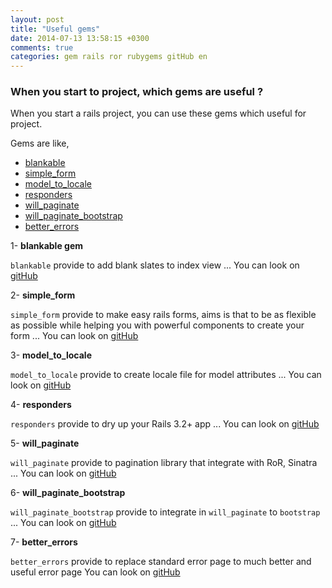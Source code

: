 ```yaml
---
layout: post
title: "Useful gems"
date: 2014-07-13 13:58:15 +0300
comments: true
categories: gem rails ror rubygems gitHub en
---
```



### When you start to project, which gems are useful ?

When you start a rails project, you can use these gems which useful for project.

Gems are like,

* [blankable](https://rubygems.org/gems/blankable)
* [simple_form](https://rubygems.org/gems/simple_form)
* [model_to_locale](https://rubygems.org/gems/model_to_locale)
* [responders](https://rubygems.org/gems/responders)
* [will_paginate](https://rubygems.org/gems/will_paginate)
* [will_paginate_bootstrap](https://rubygems.org/gems/will_paginate-bootstrap)
* [better_errors](https://rubygems.org/gems/better_errors)


1- **blankable gem**

`blankable` provide to add blank slates to index view ...
You can look on [gitHub](https://github.com/lab2023/blankable)

2- **simple_form**

`simple_form` provide to make easy rails forms, aims is that to be as flexible as possible
while helping you with powerful components to create your form ... You can look on [gitHub](https://github.com/plataformatec/simple_form)

3- **model_to_locale**

`model_to_locale` provide to create locale file for model attributes ...
You can look on [gitHub](https://github.com/lab2023/model_to_locale)

4- **responders**

`responders` provide to dry up your Rails 3.2+ app ...
You can look on [gitHub](https://github.com/plataformatec/responders)


5- **will_paginate**

`will_paginate` provide to pagination library that integrate with RoR, Sinatra ...
You can look on [gitHub](https://github.com/mislav/will_paginate)

6- **will_paginate_bootstrap**

`will_paginate_bootstrap` provide to integrate in `will_paginate` to `bootstrap` ...
You can look on [gitHub](https://github.com/bootstrap-ruby/will_paginate-bootstrap)

7- **better_errors**

`better_errors` provide to replace standard error page to much better and useful error page
You can look on [gitHub](https://github.com/charliesome/better_errorss)

